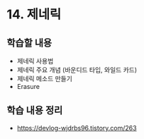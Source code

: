 # 14. 제네릭

## 학습할 내용
- 제네릭 사용법
- 제네릭 주요 개념 (바운디드 타입, 와일드 카드)
- 제네릭 메소드 만들기
- Erasure



## 학습 내용 정리
- https://devlog-wjdrbs96.tistory.com/263